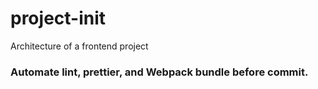 # project-init
Architecture of a frontend project



### Automate lint, prettier, and Webpack bundle before commit.

